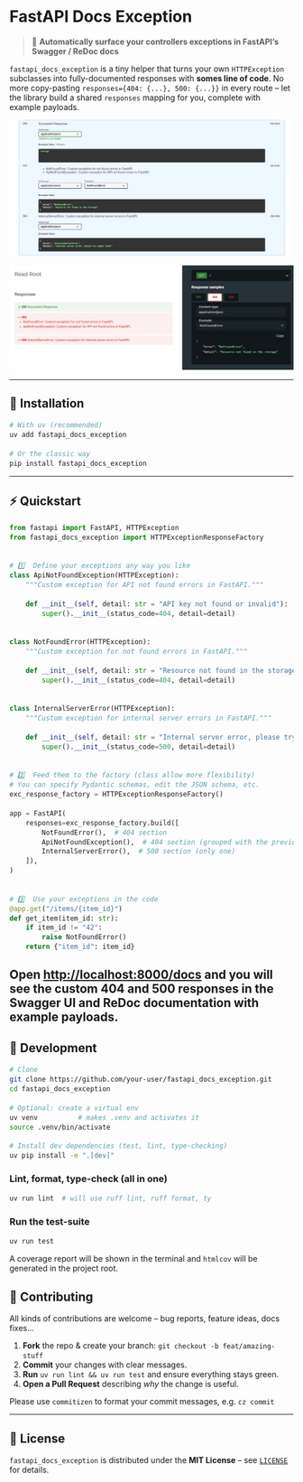# FastAPI Docs Exception

> 📖 **Automatically surface your controllers exceptions in FastAPI’s Swagger / ReDoc docs**  

`fastapi_docs_exception` is a tiny helper that turns your own `HTTPException` subclasses into fully-documented responses with **somes line of code**. No more copy-pasting `responses={404: {...}, 500: {...}}` in every route – let the library build a shared `responses` mapping for you, complete with example payloads.

<p align="center">
  <img src="docs/swagger.png" alt="Swagger UI screenshot that shows custom 404 & 500 error examples" width="700">
</p>

<p align="center">
  <img src="docs/redoc.png" alt="Swagger UI screenshot that shows custom 404 & 500 error examples" width="700">
</p>

---

## 🚀 Installation

```bash
# With uv (recommended)
uv add fastapi_docs_exception

# Or the classic way
pip install fastapi_docs_exception
```

---

## ⚡ Quickstart

```python
from fastapi import FastAPI, HTTPException
from fastapi_docs_exception import HTTPExceptionResponseFactory


# 1️⃣  Define your exceptions any way you like
class ApiNotFoundException(HTTPException):
    """Custom exception for API not found errors in FastAPI."""

    def __init__(self, detail: str = "API key not found or invalid"):
        super().__init__(status_code=404, detail=detail)


class NotFoundError(HTTPException):
    """Custom exception for not found errors in FastAPI."""

    def __init__(self, detail: str = "Resource not found in the storage"):
        super().__init__(status_code=404, detail=detail)


class InternalServerError(HTTPException):
    """Custom exception for internal server errors in FastAPI."""

    def __init__(self, detail: str = "Internal server error, please try again later"):
        super().__init__(status_code=500, detail=detail)


# 2️⃣  Feed them to the factory (class allow more flexibility)
# You can specify Pydantic schemas, edit the JSON schema, etc.
exc_response_factory = HTTPExceptionResponseFactory()

app = FastAPI(
    responses=exc_response_factory.build([
        NotFoundError(),  # 404 section
        ApiNotFoundException(),  # 404 section (grouped with the previous one)
        InternalServerError(),  # 500 section (only one)
    ]),
)


# 3️⃣  Use your exceptions in the code
@app.get("/items/{item_id}")
def get_item(item_id: str):
    if item_id != "42":
        raise NotFoundError()
    return {"item_id": item_id}
```

Open [http://localhost:8000/docs](http://localhost:8000/docs) and you will see the custom 404 and 500 responses in the Swagger UI and ReDoc documentation with example payloads.
---

## 🔧 Development

```bash
# Clone
git clone https://github.com/your-user/fastapi_docs_exception.git
cd fastapi_docs_exception

# Optional: create a virtual env
uv venv          # makes .venv and activates it
source .venv/bin/activate

# Install dev dependencies (test, lint, type-checking)
uv pip install -e ".[dev]"
```

### Lint, format, type-check (all in one)

```bash
uv run lint  # will use ruff lint, ruff format, ty
```

### Run the test-suite

```bash
uv run test
```

A coverage report will be shown in the terminal and `htmlcov` will be generated in the project root.

## 🤝 Contributing

All kinds of contributions are welcome – bug reports, feature ideas, docs fixes...

1. **Fork** the repo & create your branch: `git checkout -b feat/amazing-stuff`
2. **Commit** your changes with clear messages.
3. **Run** `uv run lint && uv run test` and ensure everything stays green.
4. **Open a Pull Request** describing *why* the change is useful.

Please use `commitizen` to format your commit messages, e.g. `cz commit`

---

## 📜 License

`fastapi_docs_exception` is distributed under the **MIT License** – see [`LICENSE`](LICENSE) for details.
